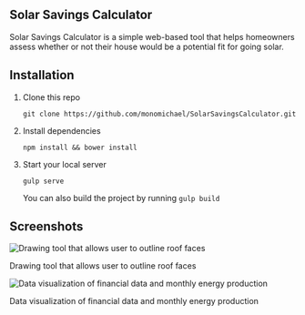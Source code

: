 ## Solar Savings Calculator

Solar Savings Calculator is a simple web-based tool that helps homeowners assess whether or not their house would be a potential fit for going solar.

## Installation

1. Clone this repo

   ```
   git clone https://github.com/monomichael/SolarSavingsCalculator.git
   ```

2. Install dependencies

    ```
    npm install && bower install
    ```

3. Start your local server

   ```
   gulp serve
   ```

   You can also build the project by running `gulp build`

## Screenshots

![Drawing tool that allows user to outline roof faces](https://s3.amazonaws.com/solar-savings-calculator/screenshots/screenshot1.jpg)

Drawing tool that allows user to outline roof faces

![Data visualization of financial data and monthly energy production](https://s3.amazonaws.com/solar-savings-calculator/screenshots/screenshot2.jpg)

Data visualization of financial data and monthly energy production

